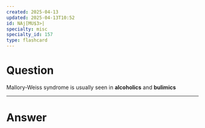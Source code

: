 ```yaml
---
created: 2025-04-13
updated: 2025-04-13T10:52
id: NAj[MU$3>|
specialty: misc
specialty_id: 157
type: flashcard
---
```


# Question
Mallory-Weiss syndrome is usually seen in **alcoholics** and **bulimics**

---

# Answer
